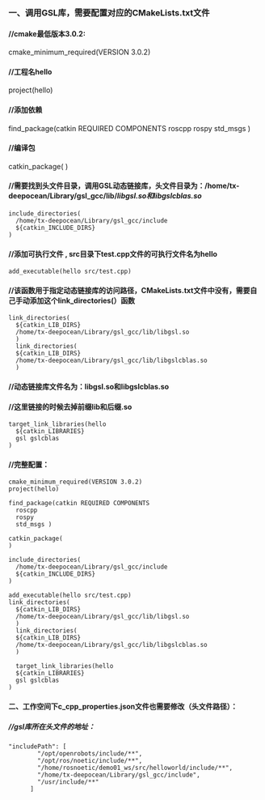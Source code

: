 ### 一、调用GSL库，需要配置对应的CMakeLists.txt文件

#### //cmake最低版本3.0.2:

cmake_minimum_required(VERSION 3.0.2)

#### //工程名hello

project(hello)

#### //添加依赖

find_package(catkin REQUIRED COMPONENTS
  roscpp
  rospy
  std_msgs )

#### //编译包

catkin_package(
)

#### //需要找到头文件目录，调用GSL动态链接库，头文件目录为：/home/tx-deepocean/Library/gsl_gcc/lib/*libgsl.so和libgslcblas.so*

```
include_directories(
  /home/tx-deepocean/Library/gsl_gcc/include
  ${catkin_INCLUDE_DIRS}
)
```



#### //添加可执行文件  , src目录下test.cpp文件的可执行文件名为hello

```
add_executable(hello src/test.cpp)
```



#### //该函数用于指定动态链接库的访问路径，CMakeLists.txt文件中没有，需要自己手动添加这个link_directories(）函数

```
link_directories(
  ${catkin_LIB_DIRS}
  /home/tx-deepocean/Library/gsl_gcc/lib/libgsl.so
  )
  link_directories(
  ${catkin_LIB_DIRS}
  /home/tx-deepocean/Library/gsl_gcc/lib/libgslcblas.so
  )
```

#### //动态链接库文件名为：libgsl.so和libgslcblas.so  

#### //这里链接的时候去掉前缀lib和后缀.so

```
target_link_libraries(hello
  ${catkin_LIBRARIES}
  gsl gslcblas
)
```

#### //完整配置：

```
cmake_minimum_required(VERSION 3.0.2)
project(hello)

find_package(catkin REQUIRED COMPONENTS
  roscpp
  rospy
  std_msgs )

catkin_package(
)

include_directories(
  /home/tx-deepocean/Library/gsl_gcc/include
  ${catkin_INCLUDE_DIRS}
)

add_executable(hello src/test.cpp)
link_directories(
  ${catkin_LIB_DIRS}
  /home/tx-deepocean/Library/gsl_gcc/lib/libgsl.so
  )
  link_directories(
  ${catkin_LIB_DIRS}
  /home/tx-deepocean/Library/gsl_gcc/lib/libgslcblas.so
  )
  
  target_link_libraries(hello
  ${catkin_LIBRARIES}
  gsl gslcblas
)
```

#### 二、工作空间下c_cpp_properties.json文件也需要修改（头文件路径）：

##### //gsl库所在头文件的地址：

```
"includePath": [
        "/opt/openrobots/include/**",
        "/opt/ros/noetic/include/**",
        "/home/rosnoetic/demo01_ws/src/helloworld/include/**",
        "/home/tx-deepocean/Library/gsl_gcc/include",
        "/usr/include/**"
      ]
```

